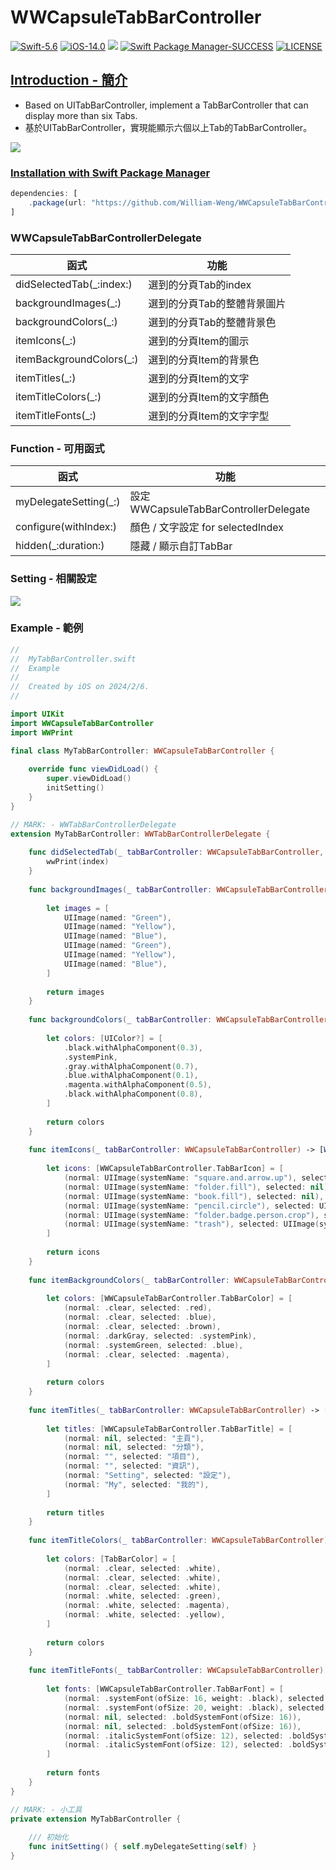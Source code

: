 # WWCapsuleTabBarController
[![Swift-5.6](https://img.shields.io/badge/Swift-5.6-orange.svg?style=flat)](https://developer.apple.com/swift/) [![iOS-14.0](https://img.shields.io/badge/iOS-14.0-pink.svg?style=flat)](https://developer.apple.com/swift/) ![](https://img.shields.io/github/v/tag/William-Weng/WWCapsuleTabBarController) [![Swift Package Manager-SUCCESS](https://img.shields.io/badge/Swift_Package_Manager-SUCCESS-blue.svg?style=flat)](https://developer.apple.com/swift/) [![LICENSE](https://img.shields.io/badge/LICENSE-MIT-yellow.svg?style=flat)](https://developer.apple.com/swift/)

## [Introduction - 簡介](https://swiftpackageindex.com/William-Weng)
- Based on UITabBarController, implement a TabBarController that can display more than six Tabs.
- 基於UITabBarController，實現能顯示六個以上Tab的TabBarController。

![](./Example.gif)

### [Installation with Swift Package Manager](https://medium.com/彼得潘的-swift-ios-app-開發問題解答集/使用-spm-安裝第三方套件-xcode-11-新功能-2c4ffcf85b4b)
```js
dependencies: [
    .package(url: "https://github.com/William-Weng/WWCapsuleTabBarController.git", .upToNextMajor(from: "1.0.0"))
]
```

### WWCapsuleTabBarControllerDelegate

|函式|功能|
|-|-|
|didSelectedTab(_:index:)|選到的分頁Tab的index|
|backgroundImages(_:)|選到的分頁Tab的整體背景圖片|
|backgroundColors(_:)|選到的分頁Tab的整體背景色|
|itemIcons(_:)|選到的分頁Item的圖示|
|itemBackgroundColors(_:)|選到的分頁Item的背景色|
|itemTitles(_:)|選到的分頁Item的文字|
|itemTitleColors(_:)|選到的分頁Item的文字顏色|
|itemTitleFonts(_:)|選到的分頁Item的文字字型|

### Function - 可用函式
|函式|功能|
|-|-|
|myDelegateSetting(_:)|設定WWCapsuleTabBarControllerDelegate|
|configure(withIndex:)|顏色 / 文字設定 for selectedIndex|
|hidden(_:duration:)|隱藏 / 顯示自訂TabBar|

### Setting - 相關設定
![](./Example.png)

### Example - 範例
```swift
//
//  MyTabBarController.swift
//  Example
//
//  Created by iOS on 2024/2/6.
//

import UIKit
import WWCapsuleTabBarController
import WWPrint

final class MyTabBarController: WWCapsuleTabBarController {
    
    override func viewDidLoad() {
        super.viewDidLoad()
        initSetting()
    }
}

// MARK: - WWTabBarControllerDelegate
extension MyTabBarController: WWTabBarControllerDelegate {
    
    func didSelectedTab(_ tabBarController: WWCapsuleTabBarController, index: Int) {
        wwPrint(index)
    }
    
    func backgroundImages(_ tabBarController: WWCapsuleTabBarController) -> [UIImage?]? {
        
        let images = [
            UIImage(named: "Green"),
            UIImage(named: "Yellow"),
            UIImage(named: "Blue"),
            UIImage(named: "Green"),
            UIImage(named: "Yellow"),
            UIImage(named: "Blue"),
        ]
        
        return images
    }
    
    func backgroundColors(_ tabBarController: WWCapsuleTabBarController) -> [UIColor?]? {
        
        let colors: [UIColor?] = [
            .black.withAlphaComponent(0.3),
            .systemPink,
            .gray.withAlphaComponent(0.7),
            .blue.withAlphaComponent(0.1),
            .magenta.withAlphaComponent(0.5),
            .black.withAlphaComponent(0.8),
        ]
        
        return colors
    }
    
    func itemIcons(_ tabBarController: WWCapsuleTabBarController) -> [WWCapsuleTabBarController.TabBarIcon] {
        
        let icons: [WWCapsuleTabBarController.TabBarIcon] = [
            (normal: UIImage(systemName: "square.and.arrow.up"), selected: nil),
            (normal: UIImage(systemName: "folder.fill"), selected: nil),
            (normal: UIImage(systemName: "book.fill"), selected: nil),
            (normal: UIImage(systemName: "pencil.circle"), selected: UIImage(systemName: "pencil.circle.fill")),
            (normal: UIImage(systemName: "folder.badge.person.crop"), selected: UIImage(systemName: "folder.fill.badge.person.crop")),
            (normal: UIImage(systemName: "trash"), selected: UIImage(systemName: "trash.fill")),
        ]
        
        return icons
    }
    
    func itemBackgroundColors(_ tabBarController: WWCapsuleTabBarController) -> [WWCapsuleTabBarController.TabBarColor] {
        
        let colors: [WWCapsuleTabBarController.TabBarColor] = [
            (normal: .clear, selected: .red),
            (normal: .clear, selected: .blue),
            (normal: .clear, selected: .brown),
            (normal: .darkGray, selected: .systemPink),
            (normal: .systemGreen, selected: .blue),
            (normal: .clear, selected: .magenta),
        ]
        
        return colors
    }
    
    func itemTitles(_ tabBarController: WWCapsuleTabBarController) -> [WWCapsuleTabBarController.TabBarTitle] {
        
        let titles: [WWCapsuleTabBarController.TabBarTitle] = [
            (normal: nil, selected: "主頁"),
            (normal: nil, selected: "分類"),
            (normal: "", selected: "項目"),
            (normal: "", selected: "資訊"),
            (normal: "Setting", selected: "設定"),
            (normal: "My", selected: "我的"),
        ]
        
        return titles
    }
    
    func itemTitleColors(_ tabBarController: WWCapsuleTabBarController) -> [WWCapsuleTabBarController.TabBarColor] {
        
        let colors: [TabBarColor] = [
            (normal: .clear, selected: .white),
            (normal: .clear, selected: .white),
            (normal: .clear, selected: .white),
            (normal: .white, selected: .green),
            (normal: .white, selected: .magenta),
            (normal: .white, selected: .yellow),
        ]
        
        return colors
    }
    
    func itemTitleFonts(_ tabBarController: WWCapsuleTabBarController) -> [WWCapsuleTabBarController.TabBarFont] {
        
        let fonts: [WWCapsuleTabBarController.TabBarFont] = [
            (normal: .systemFont(ofSize: 16, weight: .black), selected: nil),
            (normal: .systemFont(ofSize: 20, weight: .black), selected: nil),
            (normal: nil, selected: .boldSystemFont(ofSize: 16)),
            (normal: nil, selected: .boldSystemFont(ofSize: 16)),
            (normal: .italicSystemFont(ofSize: 12), selected: .boldSystemFont(ofSize: 16)),
            (normal: .italicSystemFont(ofSize: 12), selected: .boldSystemFont(ofSize: 16)),
        ]
        
        return fonts
    }
}

// MARK: - 小工具
private extension MyTabBarController {
    
    /// 初始化
    func initSetting() { self.myDelegateSetting(self) }
}
```
